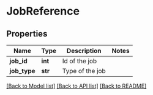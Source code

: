 # JobReference

## Properties
Name | Type | Description | Notes
------------ | ------------- | ------------- | -------------
**job_id** | **int** | Id of the job | 
**job_type** | **str** | Type of the job | 

[[Back to Model list]](../README.md#documentation-for-models) [[Back to API list]](../README.md#documentation-for-api-endpoints) [[Back to README]](../README.md)

